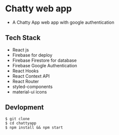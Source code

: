 # Chatty web app
- A Chatty App web app with google authentication


## Tech Stack

- React js
- Firebase for deploy
- Firebase Firestore for database
- Firebase Google Authentication
- React Hooks
- React Context API
- React Router
- styled-components
- material-ui icons




## Devlopment

```
$ git clone 
$ cd chattyapp
$ npm install && npm start
```




